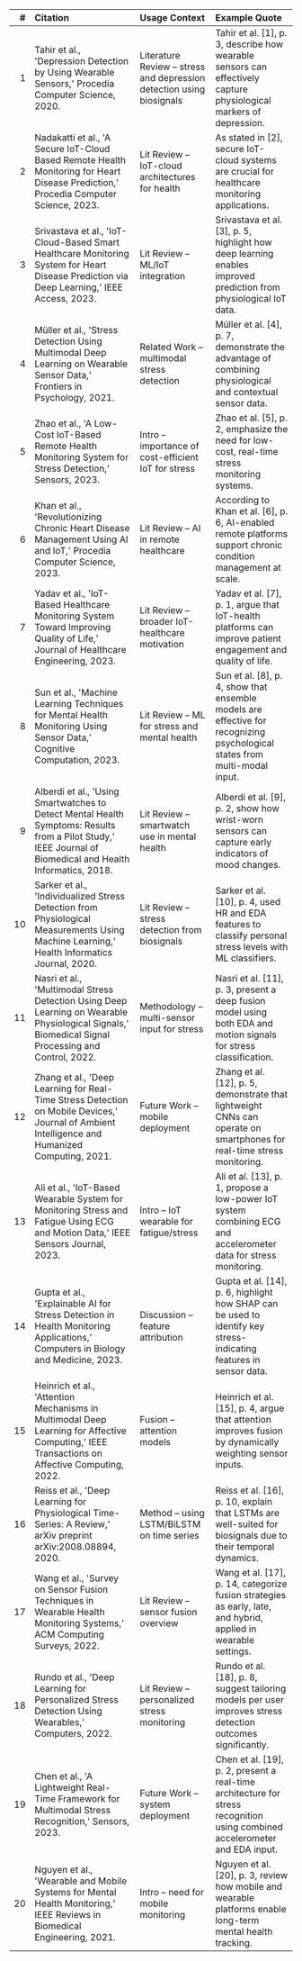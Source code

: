 |   # | Citation                                                                                                                                                    | Usage Context                                                        | Example Quote                                                                                                               |
|----:|:------------------------------------------------------------------------------------------------------------------------------------------------------------|:---------------------------------------------------------------------|:----------------------------------------------------------------------------------------------------------------------------|
|   1 | Tahir et al., 'Depression Detection by Using Wearable Sensors,' Procedia Computer Science, 2020.                                                            | Literature Review – stress and depression detection using biosignals | Tahir et al. [1], p. 3, describe how wearable sensors can effectively capture physiological markers of depression.          |
|   2 | Nadakatti et al., 'A Secure IoT-Cloud Based Remote Health Monitoring for Heart Disease Prediction,' Procedia Computer Science, 2023.                        | Lit Review – IoT-cloud architectures for health                      | As stated in [2], secure IoT-cloud systems are crucial for healthcare monitoring applications.                              |
|   3 | Srivastava et al., 'IoT-Cloud-Based Smart Healthcare Monitoring System for Heart Disease Prediction via Deep Learning,' IEEE Access, 2023.                  | Lit Review – ML/IoT integration                                      | Srivastava et al. [3], p. 5, highlight how deep learning enables improved prediction from physiological IoT data.           |
|   4 | Müller et al., 'Stress Detection Using Multimodal Deep Learning on Wearable Sensor Data,' Frontiers in Psychology, 2021.                                    | Related Work – multimodal stress detection                           | Müller et al. [4], p. 7, demonstrate the advantage of combining physiological and contextual sensor data.                   |
|   5 | Zhao et al., 'A Low-Cost IoT-Based Remote Health Monitoring System for Stress Detection,' Sensors, 2023.                                                    | Intro – importance of cost-efficient IoT for stress                  | Zhao et al. [5], p. 2, emphasize the need for low-cost, real-time stress monitoring systems.                                |
|   6 | Khan et al., 'Revolutionizing Chronic Heart Disease Management Using AI and IoT,' Procedia Computer Science, 2023.                                          | Lit Review – AI in remote healthcare                                 | According to Khan et al. [6], p. 6, AI-enabled remote platforms support chronic condition management at scale.              |
|   7 | Yadav et al., 'IoT-Based Healthcare Monitoring System Toward Improving Quality of Life,' Journal of Healthcare Engineering, 2023.                           | Lit Review – broader IoT-healthcare motivation                       | Yadav et al. [7], p. 1, argue that IoT-health platforms can improve patient engagement and quality of life.                 |
|   8 | Sun et al., 'Machine Learning Techniques for Mental Health Monitoring Using Sensor Data,' Cognitive Computation, 2023.                                      | Lit Review – ML for stress and mental health                         | Sun et al. [8], p. 4, show that ensemble models are effective for recognizing psychological states from multi-modal input.  |
|   9 | Alberdi et al., 'Using Smartwatches to Detect Mental Health Symptoms: Results from a Pilot Study,' IEEE Journal of Biomedical and Health Informatics, 2018. | Lit Review – smartwatch use in mental health                         | Alberdi et al. [9], p. 2, show how wrist-worn sensors can capture early indicators of mood changes.                         |
|  10 | Sarker et al., 'Individualized Stress Detection from Physiological Measurements Using Machine Learning,' Health Informatics Journal, 2020.                  | Lit Review – stress detection from biosignals                        | Sarker et al. [10], p. 4, used HR and EDA features to classify personal stress levels with ML classifiers.                  |
|  11 | Nasri et al., 'Multimodal Stress Detection Using Deep Learning on Wearable Physiological Signals,' Biomedical Signal Processing and Control, 2022.          | Methodology – multi-sensor input for stress                          | Nasri et al. [11], p. 3, present a deep fusion model using both EDA and motion signals for stress classification.           |
|  12 | Zhang et al., 'Deep Learning for Real-Time Stress Detection on Mobile Devices,' Journal of Ambient Intelligence and Humanized Computing, 2021.              | Future Work – mobile deployment                                      | Zhang et al. [12], p. 5, demonstrate that lightweight CNNs can operate on smartphones for real-time stress monitoring.      |
|  13 | Ali et al., 'IoT-Based Wearable System for Monitoring Stress and Fatigue Using ECG and Motion Data,' IEEE Sensors Journal, 2023.                            | Intro – IoT wearable for fatigue/stress                              | Ali et al. [13], p. 1, propose a low-power IoT system combining ECG and accelerometer data for stress monitoring.           |
|  14 | Gupta et al., 'Explainable AI for Stress Detection in Health Monitoring Applications,' Computers in Biology and Medicine, 2023.                             | Discussion – feature attribution                                     | Gupta et al. [14], p. 6, highlight how SHAP can be used to identify key stress-indicating features in sensor data.          |
|  15 | Heinrich et al., 'Attention Mechanisms in Multimodal Deep Learning for Affective Computing,' IEEE Transactions on Affective Computing, 2022.                | Fusion – attention models                                            | Heinrich et al. [15], p. 4, argue that attention improves fusion by dynamically weighting sensor inputs.                    |
|  16 | Reiss et al., 'Deep Learning for Physiological Time-Series: A Review,' arXiv preprint arXiv:2008.08894, 2020.                                               | Method – using LSTM/BiLSTM on time series                            | Reiss et al. [16], p. 10, explain that LSTMs are well-suited for biosignals due to their temporal dynamics.                 |
|  17 | Wang et al., 'Survey on Sensor Fusion Techniques in Wearable Health Monitoring Systems,' ACM Computing Surveys, 2022.                                       | Lit Review – sensor fusion overview                                  | Wang et al. [17], p. 14, categorize fusion strategies as early, late, and hybrid, applied in wearable settings.             |
|  18 | Rundo et al., 'Deep Learning for Personalized Stress Detection Using Wearables,' Computers, 2022.                                                           | Lit Review – personalized stress monitoring                          | Rundo et al. [18], p. 8, suggest tailoring models per user improves stress detection outcomes significantly.                |
|  19 | Chen et al., 'A Lightweight Real-Time Framework for Multimodal Stress Recognition,' Sensors, 2023.                                                          | Future Work – system deployment                                      | Chen et al. [19], p. 2, present a real-time architecture for stress recognition using combined accelerometer and EDA input. |
|  20 | Nguyen et al., 'Wearable and Mobile Systems for Mental Health Monitoring,' IEEE Reviews in Biomedical Engineering, 2021.                                    | Intro – need for mobile monitoring                                   | Nguyen et al. [20], p. 3, review how mobile and wearable platforms enable long-term mental health tracking.                 |